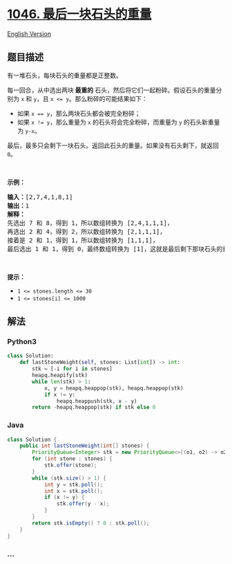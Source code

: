 # [1046. 最后一块石头的重量](https://leetcode-cn.com/problems/last-stone-weight)

[English Version](/solution/1000-1099/1046.Last%20Stone%20Weight/README_EN.md)

## 题目描述

<!-- 这里写题目描述 -->

<p>有一堆石头，每块石头的重量都是正整数。</p>

<p>每一回合，从中选出两块<strong> 最重的</strong> 石头，然后将它们一起粉碎。假设石头的重量分别为 <code>x</code> 和 <code>y</code>，且 <code>x <= y</code>。那么粉碎的可能结果如下：</p>

<ul>
	<li>如果 <code>x == y</code>，那么两块石头都会被完全粉碎；</li>
	<li>如果 <code>x != y</code>，那么重量为 <code>x</code> 的石头将会完全粉碎，而重量为 <code>y</code> 的石头新重量为 <code>y-x</code>。</li>
</ul>

<p>最后，最多只会剩下一块石头。返回此石头的重量。如果没有石头剩下，就返回 <code>0</code>。</p>

<p> </p>

<p><strong>示例：</strong></p>

<pre>
<strong>输入：</strong>[2,7,4,1,8,1]
<strong>输出：</strong>1
<strong>解释：</strong>
先选出 7 和 8，得到 1，所以数组转换为 [2,4,1,1,1]，
再选出 2 和 4，得到 2，所以数组转换为 [2,1,1,1]，
接着是 2 和 1，得到 1，所以数组转换为 [1,1,1]，
最后选出 1 和 1，得到 0，最终数组转换为 [1]，这就是最后剩下那块石头的重量。</pre>

<p> </p>

<p><strong>提示：</strong></p>

<ul>
	<li><code>1 <= stones.length <= 30</code></li>
	<li><code>1 <= stones[i] <= 1000</code></li>
</ul>


## 解法

<!-- 这里可写通用的实现逻辑 -->

<!-- tabs:start -->

### **Python3**

<!-- 这里可写当前语言的特殊实现逻辑 -->

```python
class Solution:
    def lastStoneWeight(self, stones: List[int]) -> int:
        stk = [-i for i in stones]
        heapq.heapify(stk)
        while len(stk) > 1:
            x, y = heapq.heappop(stk), heapq.heappop(stk)
            if x != y:
                heapq.heappush(stk, x - y)
        return -heapq.heappop(stk) if stk else 0
```

### **Java**

<!-- 这里可写当前语言的特殊实现逻辑 -->

```java
class Solution {
    public int lastStoneWeight(int[] stones) {
        PriorityQueue<Integer> stk = new PriorityQueue<>((o1, o2) -> o2 - o1);
        for (int stone : stones) {
            stk.offer(stone);
        }
        while (stk.size() > 1) {
            int y = stk.poll();
            int x = stk.poll();
            if (x != y) {
                stk.offer(y - x);
            }
        }
        return stk.isEmpty() ? 0 : stk.poll();
    }
}
```

### **...**

```

```

<!-- tabs:end -->
